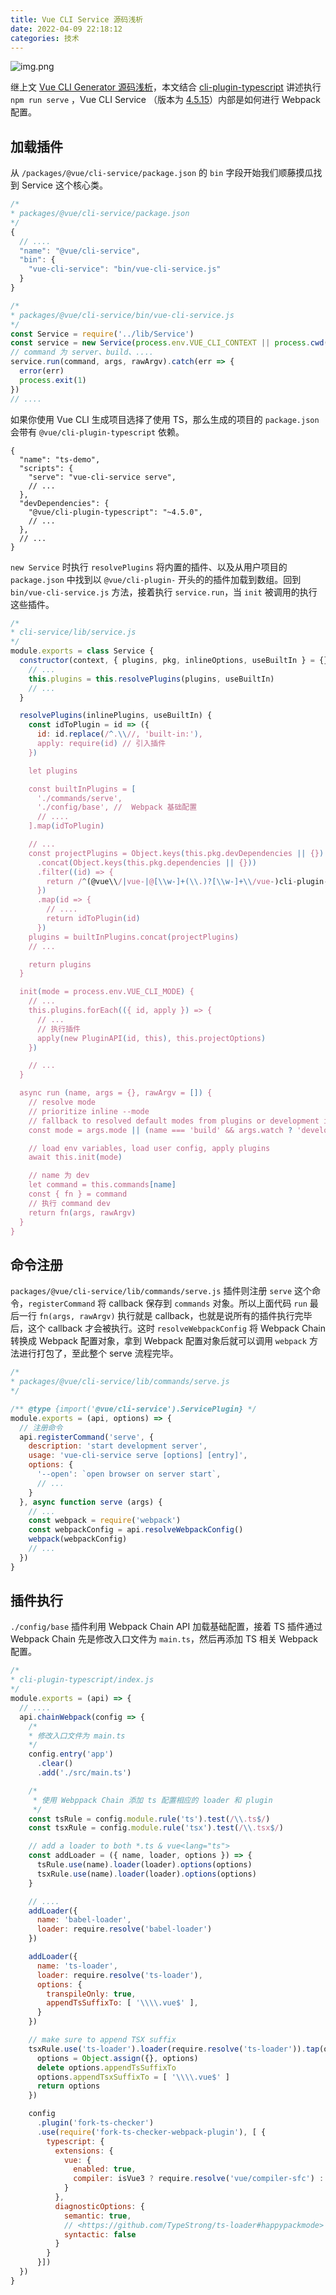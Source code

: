 ```yaml
---
title: Vue CLI Service 源码浅析
date: 2022-04-09 22:18:12
categories: 技术
---
```


![img.png](/images/vue-cli-service-analysis/img.png)

继上文 [Vue CLI Generator 源码浅析](https://luobogor.gitee.io/2022/03/30/vue-cli-generator-analysis/)，本文结合 [cli-plugin-typescript](https://github.com/vuejs/vue-cli/tree/v4.5.15/packages/%40vue/cli-plugin-typescript) 讲述执行 `npm run serve` ，Vue CLI Service （版本为 [4.5.15](https://github.com/vuejs/vue-cli/tree/v4.5.15)）内部是如何进行 Webpack 配置。

## 加载插件
从 `/packages/@vue/cli-service/package.json` 的 `bin` 字段开始我们顺藤摸瓜找到 Service 这个核心类。

```js
/*
* packages/@vue/cli-service/package.json
*/
{
  // ....
  "name": "@vue/cli-service",
  "bin": {
    "vue-cli-service": "bin/vue-cli-service.js"
  }
}

/*
* packages/@vue/cli-service/bin/vue-cli-service.js
*/
const Service = require('../lib/Service')
const service = new Service(process.env.VUE_CLI_CONTEXT || process.cwd())
// command 为 server、build、....
service.run(command, args, rawArgv).catch(err => {
  error(err)
  process.exit(1)
})
// ....
```

如果你使用 Vue CLI 生成项目选择了使用 TS，那么生成的项目的 `package.json` 会带有 `@vue/cli-plugin-typescript` 依赖。

```json5
{
  "name": "ts-demo",
  "scripts": {
    "serve": "vue-cli-service serve",
    // ...
  },
  "devDependencies": {
    "@vue/cli-plugin-typescript": "~4.5.0",
    // ...
  },
  // ...
}
```

`new Service` 时执行 `resolvePlugins` 将内置的插件、以及从用户项目的 `package.json` 中找到以 `@vue/cli-plugin-` 开头的的插件加载到数组。回到 `bin/vue-cli-service.js` 方法，接着执行 `service.run`，当 `init` 被调用的执行这些插件。

```js
/*
* cli-service/lib/service.js
*/
module.exports = class Service {
  constructor(context, { plugins, pkg, inlineOptions, useBuiltIn } = {}) {
    // ...
    this.plugins = this.resolvePlugins(plugins, useBuiltIn)
    // ...
  }

  resolvePlugins(inlinePlugins, useBuiltIn) {
    const idToPlugin = id => ({
      id: id.replace(/^.\\//, 'built-in:'),
      apply: require(id) // 引入插件
    })

    let plugins

    const builtInPlugins = [
      './commands/serve',
      './config/base', //  Webpack 基础配置
      // ....
    ].map(idToPlugin)

    // ...
    const projectPlugins = Object.keys(this.pkg.devDependencies || {})
      .concat(Object.keys(this.pkg.dependencies || {}))
      .filter((id) => {
        return /^(@vue\\/|vue-|@[\\w-]+(\\.)?[\\w-]+\\/vue-)cli-plugin-/.test(id)
      })
      .map(id => {
        // ....
        return idToPlugin(id)
      })
    plugins = builtInPlugins.concat(projectPlugins)
    // ...

    return plugins
  }

  init(mode = process.env.VUE_CLI_MODE) {
    // ...
    this.plugins.forEach(({ id, apply }) => {
      // ...
      // 执行插件
      apply(new PluginAPI(id, this), this.projectOptions)
    })

    // ...
  }

  async run (name, args = {}, rawArgv = []) {
    // resolve mode
    // prioritize inline --mode
    // fallback to resolved default modes from plugins or development if --watch is defined
    const mode = args.mode || (name === 'build' && args.watch ? 'development' : this.modes[name])

    // load env variables, load user config, apply plugins
    await this.init(mode)

    // name 为 dev
    let command = this.commands[name]
    const { fn } = command
    // 执行 command dev
    return fn(args, rawArgv)
  }
}
```

## 命令注册
`packages/@vue/cli-service/lib/commands/serve.js` 插件则注册 `serve` 这个命令，`registerCommand` 将 callback 保存到 `commands` 对象。所以上面代码 `run` 最后一行 `fn(args, rawArgv)` 执行就是 callback，也就是说所有的插件执行完毕后，这个 callback 才会被执行。这时 `resolveWebpackConfig` 将 Webpack Chain 转换成 Webpack 配置对象，拿到 Webpack 配置对象后就可以调用 `webpack` 方法进行打包了，至此整个 serve 流程完毕。

```js
/*
* packages/@vue/cli-service/lib/commands/serve.js
*/

/** @type {import('@vue/cli-service').ServicePlugin} */
module.exports = (api, options) => {
  // 注册命令
  api.registerCommand('serve', {
    description: 'start development server',
    usage: 'vue-cli-service serve [options] [entry]',
    options: {
      '--open': `open browser on server start`,
      // ...
    }
  }, async function serve (args) {
    // ...
    const webpack = require('webpack')
    const webpackConfig = api.resolveWebpackConfig()
    webpack(webpackConfig)
    // ...
  })
}
```

## 插件执行

`./config/base` 插件利用 Webpack Chain API 加载基础配置，接着 TS 插件通过 Webpack Chain 先是修改入口文件为 `main.ts`，然后再添加  TS 相关 Webpack 配置。

```js
/*
* cli-plugin-typescript/index.js
*/
module.exports = (api) => {
  // ....
  api.chainWebpack(config => {
    /*
    * 修改入口文件为 main.ts
    */
    config.entry('app')
      .clear()
      .add('./src/main.ts')

    /*
     * 使用 Webppack Chain 添加 ts 配置相应的 loader 和 plugin
     */
    const tsRule = config.module.rule('ts').test(/\\.ts$/)
    const tsxRule = config.module.rule('tsx').test(/\\.tsx$/)

    // add a loader to both *.ts & vue<lang="ts">
    const addLoader = ({ name, loader, options }) => {
      tsRule.use(name).loader(loader).options(options)
      tsxRule.use(name).loader(loader).options(options)
    }

    // ....
    addLoader({
      name: 'babel-loader',
      loader: require.resolve('babel-loader')
    })

    addLoader({
      name: 'ts-loader',
      loader: require.resolve('ts-loader'),
      options: {
        transpileOnly: true,
        appendTsSuffixTo: [ '\\\\.vue$' ],
      }
    })

    // make sure to append TSX suffix
    tsxRule.use('ts-loader').loader(require.resolve('ts-loader')).tap(options => {
      options = Object.assign({}, options)
      delete options.appendTsSuffixTo
      options.appendTsxSuffixTo = [ '\\\\.vue$' ]
      return options
    })

    config
      .plugin('fork-ts-checker')
      .use(require('fork-ts-checker-webpack-plugin'), [ {
        typescript: {
          extensions: {
            vue: {
              enabled: true,
              compiler: isVue3 ? require.resolve('vue/compiler-sfc') : require.resolve('vue-template-compiler')
            }
          },
          diagnosticOptions: {
            semantic: true,
            // <https://github.com/TypeStrong/ts-loader#happypackmode>
            syntactic: false
          }
        }
      }])
  })
}
```

